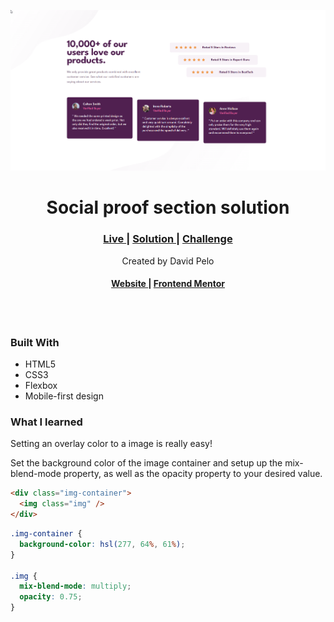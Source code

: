 ![Social Proof Section Desktop](./desktop-screenshot.png)

<h1 align="center">Social proof section solution
</h1>

<div align="center">
  <h3>
    <a href="https://dancing-salmiakki-2d3938.netlify.app/" color="white">
      Live
    </a>
    <span> | </span>
    <a href="https://www.frontendmentor.io/solutions/stats-preview-card-component-N0w9hd4euThttps://dancing-salmiakki-2d3938.netlify.app/">
      Solution
    </a>
    <span> | </span>
    <a href="https://www.frontendmentor.io/challenges/stats-preview-card-component-8JqbgoU62">
      Challenge
    </a>
  </h3>
   Created by David Pelo
  <h4>
    <a href="https://www.davidpelo.com" color="white">
      Website
    </a>
    <span> | </span>
    <a href="https://www.frontendmentor.io/profile/DavidPelo">
      Frontend Mentor
    </a>
  </h4>
</div>
<br><br>

### Built With

- HTML5
- CSS3
- Flexbox
- Mobile-first design

### What I learned

Setting an overlay color to a image is really easy!

Set the background color of the image container and setup up the mix-blend-mode property, as well as the opacity property to your desired value.

```html
<div class="img-container">
  <img class="img" />
</div>
```

```css
.img-container {
  background-color: hsl(277, 64%, 61%);
}

.img {
  mix-blend-mode: multiply;
  opacity: 0.75;
}
```